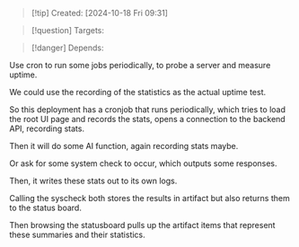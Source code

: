 
>[!tip] Created: [2024-10-18 Fri 09:31]

>[!question] Targets: 

>[!danger] Depends: 

Use cron to run some jobs periodically, to probe a server and measure uptime.

We could use the recording of the statistics as the actual uptime test.

So this deployment has a cronjob that runs periodically, which tries to load the root UI page and records the stats, opens a connection to the backend API, recording stats.

Then it will do some AI function, again recording stats maybe.

Or ask for some system check to occur, which outputs some responses.

Then, it writes these stats out to its own logs.

Calling the syscheck both stores the results in artifact but also returns them to the status board.

Then browsing the statusboard pulls up the artifact items that represent these summaries and their statistics.